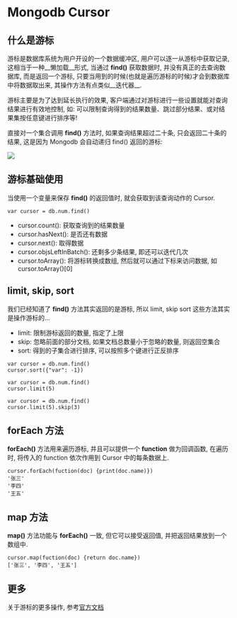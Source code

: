 # Mongodb Cursor

## 什么是游标

游标是数据库系统为用户开设的一个数据缓冲区, 用户可以逐一从游标中获取记录, 这相当于一种__懒加载__形式, 当通过 __find()__ 获取数据时, 并没有真正的去查询数据库, 而是返回一个游标, 只要当用到的时候(也就是遍历游标的时候)才会到数据库中将数据取出来, 其操作方法有点类似__迭代器__.

游标主要是为了达到延长执行的效果, 客户端通过对游标进行一些设置就能对查询结果进行有效地控制, 如: 可以限制查询得到的结果数量、跳过部分结果、或对结果集按任意键进行排序等!

直接对一个集合调用 __find()__ 方法时, 如果查询结果超过二十条, 只会返回二十条的结果, 这是因为 Mongodb 会自动递归 find() 返回的游标:

![](http://i63.tinypic.com/2uy3a6t.jpg)

## 游标基础使用

当使用一个变量来保存 __find()__ 的返回值时, 就会获取到该查询动作的 Cursor.

```
var cursor = db.num.find()
```


- cursor.count(): 获取查询到的结果数量
- cursor.hasNext(): 是否还有数据
- cursor.next(): 取得数据
- cursor.objsLeftInBatch(): 还剩多少条结果, 即还可以迭代几次
- cursor.toArray(): 将游标转换成数组, 然后就可以通过下标来访问数据, 如 cursor.toArray()[0]

## limit, skip, sort

我们已经知道了 __find()__ 方法其实返回的是游标, 所以 limit, skip sort 这些方法其实是操作游标的...

- limit: 限制游标返回的数量, 指定了上限
- skip: 忽略前面的部分文档, 如果文档总数量小于忽略的数量, 则返回空集合
- sort: 得到的子集合进行排序, 可以按照多个键进行正反排序

```
var cursor = db.num.find()
cursor.sort({"var": -1})

var cursor = db.num.find()
cursor.limit(5)

var cursor = db.num.find()
cursor.limit(5).skip(3)
```

## forEach 方法

__forEach()__ 方法用来遍历游标, 并且可以提供一个 __function__ 做为回调函数, 在遍历时, 将传入的 function 依次作用到 Cursor 中的每条数据上.

```
cursor.forEach(fuction(doc) {print(doc.name)})
'张三'
'李四'
'王五'
```

## map 方法

__map()__ 方法功能与 __forEach()__ 一致, 但它可以接受返回值, 并把返回结果放到一个数组中.

```
cursor.map(fuction(doc) {return doc.name})
['张三', '李四', '王五']
```

## 更多

关于游标的更多操作, 参考[官方文档](https://docs.mongodb.org/manual/reference/method/js-cursor/)
